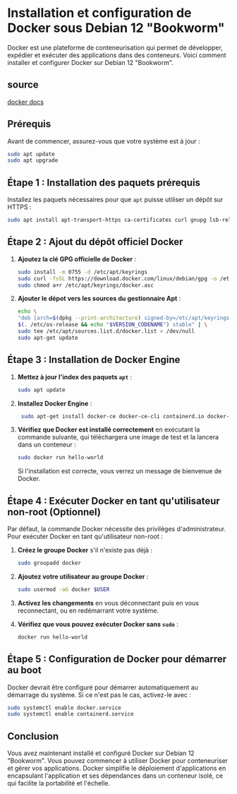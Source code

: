 # Installation et configuration de Docker sous Debian 12 "Bookworm"

Docker est une plateforme de conteneurisation qui permet de développer, expédier et exécuter des applications dans des conteneurs. Voici comment installer et configurer Docker sur Debian 12 "Bookworm".

## source 

[docker docs](https://docs.docker.com/engine/install/debian/)

## Prérequis

Avant de commencer, assurez-vous que votre système est à jour :

```bash
sudo apt update
sudo apt upgrade
```

## Étape 1 : Installation des paquets prérequis

Installez les paquets nécessaires pour que `apt` puisse utiliser un dépôt sur HTTPS :

```bash
sudo apt install apt-transport-https ca-certificates curl gnupg lsb-release
```

## Étape 2 : Ajout du dépôt officiel Docker

1. **Ajoutez la clé GPG officielle de Docker** :

    ```bash
    sudo install -m 0755 -d /etc/apt/keyrings
    sudo curl -fsSL https://download.docker.com/linux/debian/gpg -o /etc/apt/keyrings/docker.asc
    sudo chmod a+r /etc/apt/keyrings/docker.asc
    ```

2. **Ajouter le dépot vers les sources du gestionnaire Apt** :

    ```bash
    echo \
    "deb [arch=$(dpkg --print-architecture) signed-by=/etc/apt/keyrings/docker.asc] https://download.docker.com/linux/debian \
    $(. /etc/os-release && echo "$VERSION_CODENAME") stable" | \
    sudo tee /etc/apt/sources.list.d/docker.list > /dev/null
    sudo apt-get update
    ```
## Étape 3 : Installation de Docker Engine

1. **Mettez à jour l'index des paquets `apt`** :

    ```bash
    sudo apt update
    ```

2. **Installez Docker Engine** :

    ```bash
     sudo apt-get install docker-ce docker-ce-cli containerd.io docker-buildx-plugin docker-compose-plugin
    ```

3. **Vérifiez que Docker est installé correctement** en exécutant la commande suivante, qui téléchargera une image de test et la lancera dans un conteneur :

    ```bash
    sudo docker run hello-world
    ```

    Si l'installation est correcte, vous verrez un message de bienvenue de Docker.

## Étape 4 : Exécuter Docker en tant qu'utilisateur non-root (Optionnel)

Par défaut, la commande Docker nécessite des privilèges d'administrateur. Pour exécuter Docker en tant qu'utilisateur non-root :

1. **Créez le groupe Docker** s'il n'existe pas déjà :

    ```bash
    sudo groupadd docker
    ```

2. **Ajoutez votre utilisateur au groupe Docker** :

    ```bash
    sudo usermod -aG docker $USER
    ```

3. **Activez les changements** en vous déconnectant puis en vous reconnectant, ou en redémarrant votre système.

4. **Vérifiez que vous pouvez exécuter Docker sans `sudo`** :

    ```bash
    docker run hello-world
    ```

## Étape 5 : Configuration de Docker pour démarrer au boot

Docker devrait être configuré pour démarrer automatiquement au démarrage du système. Si ce n'est pas le cas, activez-le avec :

```bash
sudo systemctl enable docker.service
sudo systemctl enable containerd.service
```

## Conclusion

Vous avez maintenant installé et configuré Docker sur Debian 12 "Bookworm". Vous pouvez commencer à utiliser Docker pour conteneuriser et gérer vos applications. Docker simplifie le déploiement d'applications en encapsulant l'application et ses dépendances dans un conteneur isolé, ce qui facilite la portabilité et l'échelle.